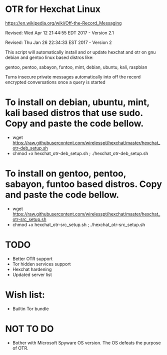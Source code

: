# OTR for Hexchat Linux
https://en.wikipedia.org/wiki/Off-the-Record_Messaging

Revised: Wed Apr 12 21:44:55 EDT 2017 - Version 2.1

Revised: Thu Jan 26 22:34:33 EST 2017 - Version 2

This script will automatically install and or update hexchat and otr on gnu debian and gentoo linux based distros like:

gentoo, pentoo, sabayon, funtoo, mint, debian, ubuntu, kali, raspbian

Turns insecure private messages automatically into off the record encrypted conversations once a query is started 


# To install on debian, ubuntu, mint, kali based distros that use sudo. Copy and paste the code bellow.

 * wget https://raw.githubusercontent.com/wirelesspt/hexchat/master/hexchat_otr-deb_setup.sh
 * chmod +x hexchat_otr-deb_setup.sh ; ./hexchat_otr-deb_setup.sh

# To install on gentoo, pentoo, sabayon, funtoo based distros. Copy and paste the code bellow.

 * wget https://raw.githubusercontent.com/wirelesspt/hexchat/master/hexchat_otr-src_setup.sh
 * chmod +x hexchat_otr-src_setup.sh ; ./hexchat_otr-src_setup.sh

# TODO
* Better OTR support
* Tor hidden services support
* Hexchat hardening
* Updated server list

# Wish list:
* Builtin Tor bundle

# NOT TO DO
* Bother with Microsoft Spyware OS version. The OS defeats the purpose of OTR.


